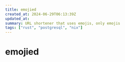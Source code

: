 ```yaml
---
title: emojied
created_at: 2024-06-29T06:13:39Z
updated_at:
summary: URL shortener that uses emojis, only emojis
tags: ["rust", "postgresql", "nix"]
---
```


# emojied
